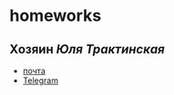 # homeworks
## Хозяин _Юля Трактинская_
* [почта](mailto:julia-0599@yandex.ru)
* [Telegram](https://t.me/juliatrakt0599)
